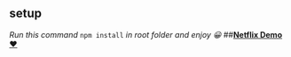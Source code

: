 ## setup
*Run this command* ```npm install``` *in root folder and enjoy :grinning:*
##[**Netflix Demo** :heart:](https://netflix-1938f.web.app)

